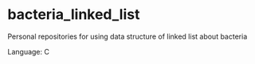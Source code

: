# bacteria_linked_list

Personal repositories for using data structure of linked list about bacteria

Language: C
